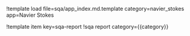 !template load file=sqa/app_index.md.template category=navier_stokes app=Navier Stokes

!template item key=sqa-report
!sqa report category={{category}}
